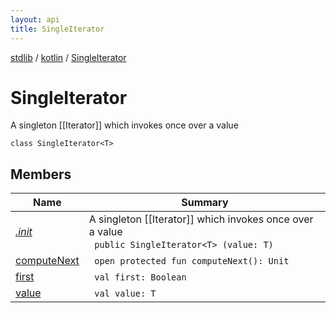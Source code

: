 ```yaml
---
layout: api
title: SingleIterator
---
```

[stdlib](../../index.html) / [kotlin](../index.html) / [SingleIterator](index.html)

# SingleIterator
A singleton [[Iterator]] which invokes once over a value
```
class SingleIterator<T> 
```
## Members
| Name | Summary |
|------|---------|
|[*.init*](_init_.html)|A singleton [[Iterator]] which invokes once over a value<br>&nbsp;&nbsp;`public SingleIterator<T> (value: T)`<br>|
|[computeNext](computeNext.html)|&nbsp;&nbsp;`open protected fun computeNext(): Unit`<br>|
|[first](first.html)|&nbsp;&nbsp;`val first: Boolean`<br>|
|[value](value.html)|&nbsp;&nbsp;`val value: T`<br>|
